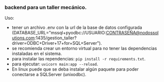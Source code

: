 ### backend para un taller mecánico.

Uso:
* tener un archivo .env con la url de la base de datos configurada (DATABASE_URL="mssql+pyodbc://USUARIO:CONTRASEÑA@nodossolutions.com:1435/gestion_taller?driver=ODBC+Driver+17+for+SQL+Server").
* se recomienda crear un entorno virtual para no tener las dependencias instaladas en el sistema.
* para instalar las rependencias: `pip install -r requirements.txt`.
* para ejecutar: `uvicorn main:app --reload`.
* En linux puede que se deba instalar algún paquete para poder conectarse a SQLServer (unixodbc).
